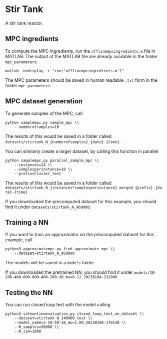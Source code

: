 # Stir Tank
A stir tank reactor.

## MPC ingredients
To compute the MPC ingredients, run the `offlinempcingredients.m` file in MATLAB.
The output of the MATLAB file are already available in the folder `mpc_parameters`.

```
matlab -nodisplay -r "run('offlinempcingredients.m')"
```

The MPC parameters should be saved in human readable `.txt` form in the folder `mpc_parameters`.

## MPC dataset generation
To generate samples of the MPC, call
```
python samplempc.py sample_mpc \\
    --numberofsamples=10
```
The results of this would be saved in a folder called `datasets/stirtank_N_{numberofsamples}_{date}-{time}`.


You can similarly create a larger dataset, by calling this function in parallel
```
python samplempc.py parallel_sample_mpc \\
    --instances=24 \\
    --samplesperinstance=10 \\
    --prefix=Cluster_test
```
The results of this would be saved in a folder called `datasets/stirtank_N_{instances*samplesperinstance}_merged_{prefix}_{date}-{time}`

If you downloaded the precomputed dataset for this example, you should find it under `datasets/stirtank_N_960000`.

## Training a NN

If you want to train an approximator on the precomputed dataset for this example, call
```
python3 approximatempc.py find_approximate_mpc \\
    --dataset=stirtank_N_960000
```
The models will be saved in a `models` folder.

If you downloaded the pretrained NN, you should find it under `models/10-200-400-600-600-400-200-30_mu=0.12_20230104-232806`

## Testing the NN
You can run closed loop test with the model calling
```
python3 safeonlineevaluation.py closed_loop_test_on_dataset \\
    --dataset=stirtank_N_240000_test \\
    --model_name=2-50-50-10_mu=1.00_20230106-170148 \\
    --N_samples=50000 \\
    --N_sim=1000
```